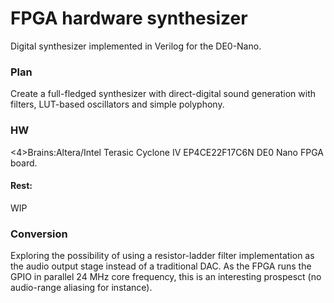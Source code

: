# FPGA hardware synthesizer #
Digital synthesizer implemented in Verilog for the DE0-Nano.


<h3>Plan</h3>
Create a full-fledged synthesizer with direct-digital sound generation with filters, LUT-based oscillators and simple polyphony.

<h3>HW</h3>
<4>Brains:</h4>Altera/Intel Terasic Cyclone IV EP4CE22F17C6N DE0 Nano FPGA board.
<h4>Rest:</h4>WIP

<h3>Conversion</h3>
Exploring the possibility of using a resistor-ladder filter implementation as the audio output stage instead of a traditional DAC. As the FPGA runs the GPIO in parallel 24 MHz core frequency, this is an interesting prospesct (no audio-range aliasing for instance).
